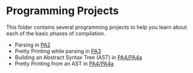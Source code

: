 # Programming Projects
This folder contains several programming projects to help you learn about each of the basic phases of compilation.
* Parsing in [PA2](./PA2/README.md)
* Pretty Printing while parsing in [PA3](./PA3/README.md)
* Building an Abstract Syntax Tree (AST) in [PA4/PA4a](./PA4/PA4a.md)
* Pretty Printing from an AST in [PA4/PA4a](./PA4/PA4a.md)

